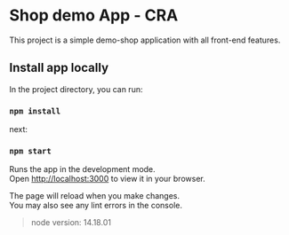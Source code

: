# Shop demo App - CRA

This project is a simple demo-shop application with all front-end features.

## Install app locally

In the project directory, you can run:

### `npm install`

next:

### `npm start`

Runs the app in the development mode.\
Open [http://localhost:3000](http://localhost:3000) to view it in your browser.

The page will reload when you make changes.\
You may also see any lint errors in the console.

> node version: 14.18.01
